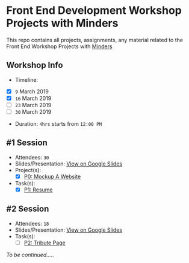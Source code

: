 # Front End Development Workshop Projects with Minders
This repo contains all projects, assignments, any material related to the Front End Workshop Projects with [Minders](https://www.facebook.com/MindersFCIH/)

## Workshop Info
- Timeline:

- [x] `9` March 2019
- [x] `16` March 2019
- [ ] `23` March 2019
- [ ] `30` March 2019

- Duration: `4hrs` starts from `12:00 PM`

## #1 Session
- Attendees: `30`
- Slides/Presentation: [View on Google Slides](https://docs.google.com/presentation/d/17b92K75s_weDrzRMLnORzeU9f4hXihIgvSaN_-dchrI/edit?usp=sharing)
- Project(s):
  - [x] [P0: Mockup A Website](https://github.com/elharony/Front-End-Development-Workshop--Minders/tree/P0-Mockup-Website)
- Task(s):
  - [x] [P1: Resume](https://github.com/elharony/Front-End-Development-Workshop--Minders/tree/P1-Resume)

## #2 Session
- Attendees: `18`
- Slides/Presentation: [View on Google Slides](https://docs.google.com/presentation/d/16-n0koCqankSKan5iDmZuw6pGguSwUprCQ7cilKtW2w/edit?usp=sharing)
- Task(s):
  - [ ] [P2: Tribute Page](https://github.com/elharony/Front-End-Development-Workshop--Minders/tree/P2-Tribute-Page)

_To be continued....._